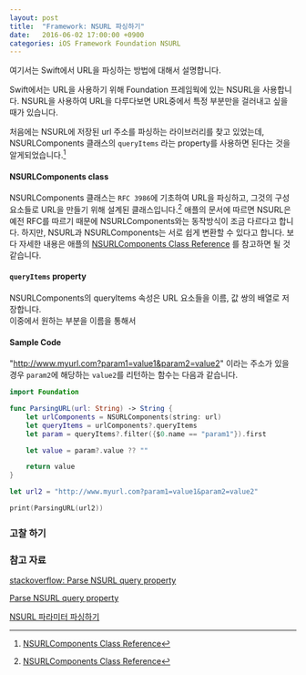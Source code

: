```yaml
---
layout: post
title:  "Framework: NSURL 파싱하기"
date:   2016-06-02 17:00:00 +0900
categories: iOS Framework Foundation NSURL
---
```


여기서는 Swift에서 URL을 파싱하는 방법에 대해서 설명합니다.

Swift에서는 URL을 사용하기 위해 Foundation 프레임웍에 있는 NSURL을 사용합니다.
NSURL을 사용하여 URL을 다루다보면 URL중에서 특정 부분만을 걸러내고 싶을 때가 있습니다.

처음에는 NSURL에 저장된 url 주소를 파싱하는 라이브러리를 찾고 있었는데, NSURLComponents 클래스의 `queryItems` 라는 property를 사용하면 된다는 것을 알게되었습니다.[^NSURLComponents]

#### NSURLComponents class

NSURLComponents 클래스는 `RFC 3986`에 기초하여 URL을 파싱하고, 그것의 구성 요소들로 URL을 만들기 위해 설계된 클래스입니다.[^NSURLComponents] 애플의 문서에 따르면 NSURL은 예전 RFC를 따르기 때문에 NSURLComponents와는 동작방식이 조금 다르다고 합니다. 하지만, NSURL과 NSURLComponents는 서로 쉽게 변환할 수 있다고 합니다. 보다 자세한 내용은 애플의 [NSURLComponents Class Reference](https://developer.apple.com/library/ios/documentation/Foundation/Reference/NSURLComponents_class/) 를 참고하면 될 것 같습니다.

#### `queryItems` property

NSURLComponents의 queryItems 속성은 URL 요소들을 이름, 값 쌍의 배열로 저장합니다.  
이중에서 원하는 부분을 이름을 통해서

#### Sample Code

"http://www.myurl.com?param1=value1&param2=value2" 이라는 주소가 있을 경우 `param2`에 해당하는 `value2`를 리턴하는 함수는 다음과 같습니다.

```Swift
import Foundation

func ParsingURL(url: String) -> String {
    let urlComponents = NSURLComponents(string: url)
    let queryItems = urlComponents?.queryItems
    let param = queryItems?.filter({$0.name == "param1"}).first

    let value = param?.value ?? ""

    return value
}

let url2 = "http://www.myurl.com?param1=value1&param2=value2"

print(ParsingURL(url2))
```

### 고찰 하기

### 참고 자료

[stackoverflow: Parse NSURL query property](http://stackoverflow.com/questions/3997976/parse-nsurl-query-property)

[^NSURLComponents]: [NSURLComponents Class Reference](https://developer.apple.com/library/ios/documentation/Foundation/Reference/NSURLComponents_class/#//apple_ref/occ/instp/NSURLComponents/queryItems)

[Parse NSURL query property](http://www.sellmyapplication.com/question/parse-nsurl-query-property/)

[NSURL 파라미터 파싱하기](https://byunsooblog.wordpress.com/2014/03/16/nsurl-파라미터-파싱하기/comment-page-1/)
